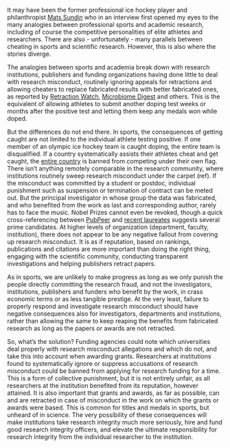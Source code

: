 It may have been the former professional ice hockey player and philanthropist [Mats Sundin](https://nyheter.ki.se/mats-sundin-ger-miljondonation-till-medicinsk-forskning) who in an interview first opened my eyes to the many analogies between professional sports and academic research, including of course the competitive personalities of elite athletes and researchers. There are also - unfortunately - many parallels between cheating in sports and scientific research. However, this is also where the stories diverge.

The analogies between sports and academia break down with research institutions, publishers and funding organizations having done little to deal with research misconduct, routinely ignoring appeals for retractions and allowing cheaters to replace fabricated results with better fabricated ones, as reported by [Retraction Watch](https://retractionwatch.com/), [Microbiome Digest](https://microbiomedigest.com/) and others. This is the equivalent of allowing athletes to submit another doping test weeks or months after the positive test and letting them keep any medals won while doped.

But the differences do not end there. In sports, the consequences of getting caught are not limited to the individual athlete testing positive. If one member of an olympic ice hockey team is caught doping, the entire team is disqualified. If a country systematically assists their athletes cheat and get caught, the [entire country](https://time.com/5746344/russia-banned-olympics-2019/) is banned from competing under their own flag. There isn’t anything remotely comparable in the research community, where institutions routinely sweep research misconduct under the carpet (ref). If the misconduct was committed by a student or postdoc, individual punishment such as suspension or termination of contract can be meted out. But the principal investigator in whose group the data was fabricated, and who benefited from the work as last and corresponding author, rarely has to face the music. Nobel Prizes cannot even be revoked, though a quick cross-referencing between [PubPeer](https://pubpeer.com/) and [recent laureates](https://www.nobelprize.org/) suggests several prime candidates. At higher levels of organization (department, faculty, institution), there does not appear to be any negative fallout from covering up research misconduct. It is as if reputation, based on rankings, publications and citations are more important than doing the right thing, engaging with the scientific community, conducting transparent investigations and helping publishers retract papers.

As in sports, we are unlikely to make progress as long as we only punish the people directly committing the research fraud, and not the investigators, institutions, publishers and funders who benefit by the work, in crass economic terms or as less tangible prestige. At the very least, failure to properly respond and investigate research misconduct should have negative consequences also for investigators, departments and institutions, rather than allowing the same to keep reaping the benefits from fabricated research as long as the papers or awards are not retracted.

So, what’s the solution? Funding agencies could note which universities deal properly with research misconduct allegations and which do not, and take this into account when awarding grants. Researchers at institutions found to systematically ignore or suppress accusations of research misconduct could be banned from applying for research funding for a time. This is a form of collective punishment, but it is not entirely unfair, as all researchers at the institution benefited from its reputation, however attained. It is also important that grants and awards, as far as possible, can and are retracted in case of misconduct in the work on which the grants or awards were based. This is common for titles and medals in sports, but unheard of in science. The very possibility of these consequences will make institutions take research integrity much more seriously, hire and fund good research integrity officers, and elevate the ultimate responsibility for research integrity from the individual researcher to the institution.
